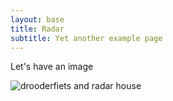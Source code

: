 ```yaml
---
layout: base
title: Radar
subtitle: Yet another example page
---
```

Let's have an image

![drooderfiets and radar house](/examples/radar.jpg)

